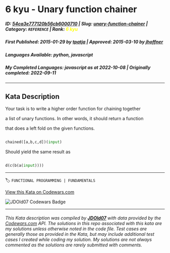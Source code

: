 # 6 kyu - Unary function chainer

##### **ID**: [54ca3e777120b56cb6000710](https://www.codewars.com/kata/54ca3e777120b56cb6000710) | **Slug**: [unary-function-chainer](https://www.codewars.com/kata/54ca3e777120b56cb6000710) | **Category**: `REFERENCE` | **Rank**: <span style="color:yellow">6 kyu</span>

##### **First Published**: 2015-01-29 ***by*** [tpatja](https://www.codewars.com/users/tpatja) | **Approved**: 2015-03-10 ***by*** [jhoffner](https://www.codewars.com/users/jhoffner)

##### **Languages Available**: python, javascript

##### **My Completed Languages**: javascript ***as at*** 2022-10-08 | **Originally completed**: 2022-09-11

---

## Kata Description


Your task is to write a higher order function for chaining together

a list of unary functions. In other words, it should return a function

that does a left fold on the given functions.



```python

chained([a,b,c,d])(input)

```

Should yield the same result as

```python

d(c(b(a(input))))

```

---


🏷 `FUNCTIONAL PROGRAMMING | FUNDAMENTALS`


[View this Kata on Codewars.com](https://www.codewars.com/kata/54ca3e777120b56cb6000710)

![](https://www.codewars.com/users/jdold07/badges/large "JDOld07 Codewars Badge")

---

###### *This Kata description was compiled by [**JDOld07**](https://tpstech.dev) with data provided by the [Codewars.com](https://www.codewars.com) API.  The solutions in this repo associated with this kata are my solutions unless otherwise noted in the code file.  Test cases are generally those as provided in the Kata, but may include additional test cases I created while coding my solution.  My solutions are not always commented as the solutions are rarely submitted with comments.*
